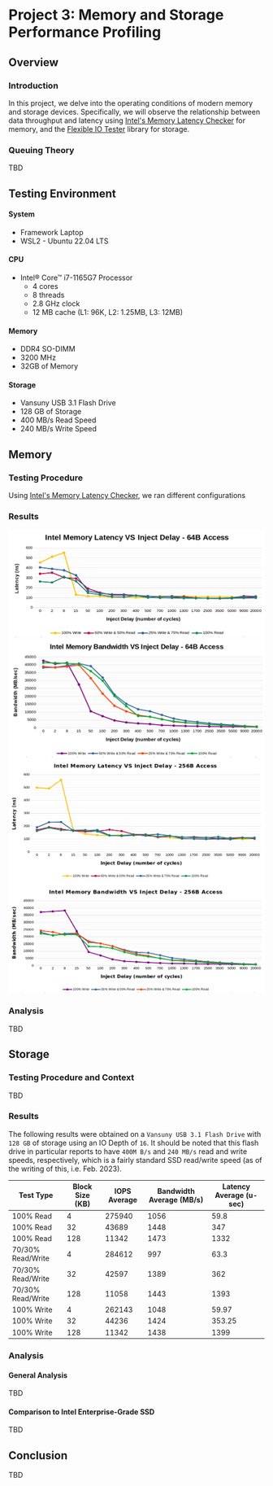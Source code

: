 # Project 3: Memory and Storage Performance Profiling
## Overview
### Introduction
In this project, we delve into the operating conditions of modern memory and storage devices. Specifically, we will observe the relationship between data throughput and latency using [Intel's Memory Latency Checker](https://www.intel.com/content/www/us/en/developer/articles/tool/intelr-memory-latency-checker.html) for memory, and the [Flexible IO Tester](https://github.com/axboe/fio) library for storage.

### Queuing Theory
TBD




## Testing Environment
#### System
* Framework Laptop
* WSL2 - Ubuntu 22.04 LTS

#### CPU
* Intel® Core™ i7-1165G7 Processor
  - 4 cores
  - 8 threads
  - 2.8 GHz clock
  - 12 MB cache (L1: 96K, L2: 1.25MB, L3: 12MB)
  
#### Memory
* DDR4 SO-DIMM
* 3200 MHz
* 32GB of Memory

#### Storage
* Vansuny USB 3.1 Flash Drive
* 128 GB of Storage
* 400 MB/s Read Speed
* 240 MB/s Write Speed




## Memory
### Testing Procedure
Using [Intel's Memory Latency Checker](https://www.intel.com/content/www/us/en/developer/articles/tool/intelr-memory-latency-checker.html), we ran different configurations

### Results
![](./lram64.png)
![](./bram64.png)
![](./lram256.png)
![](./bram256.png)

### Analysis
TBD




## Storage
### Testing Procedure and Context
TBD

### Results
The following results were obtained on a `Vansuny USB 3.1 Flash Drive` with `128 GB` of storage using an IO Depth of `16`. It should be noted that this flash drive in particular reports to have `400M B/s` and `240 MB/s` read and write speeds, respectively, which is a fairly standard SSD read/write speed (as of the writing of this, i.e. Feb. 2023). <br>

| Test Type          | Block Size (KB) | IOPS Average | Bandwidth Average (MB/s) | Latency Average (u-sec) |
|--------------------|------------|--------------|--------------------------|-------------------------|
100% Read	| 4	| 275940	| 1056	| 59.8
100% Read	| 32 | 43689 | 1448 | 347
100% Read	| 128	| 11342	| 1473 | 1332
70/30% Read/Write | 4 | 284612 | 997 | 63.3
70/30% Read/Write | 32 | 42597 | 1389 | 362
70/30% Read/Write | 128 | 11058 | 1443 | 1393
100% Write | 4 | 262143 | 1048 | 59.97
100% Write | 32 | 44236 | 1424 | 353.25
100% Write | 128 | 11342 | 1438 | 1399

### Analysis
#### General Analysis
TBD

#### Comparison to Intel Enterprise-Grade SSD
TBD




## Conclusion
TBD
